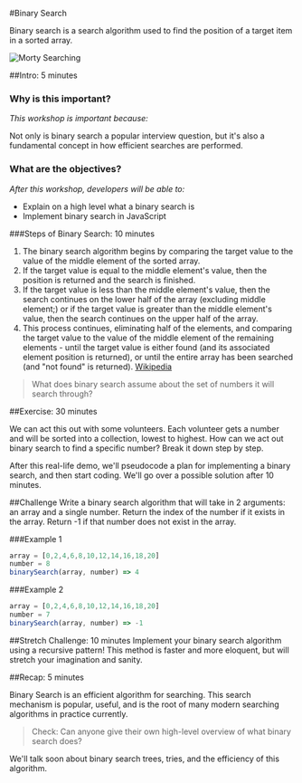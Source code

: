 #Binary Search

Binary search is a search algorithm used to find the position of a target item in a sorted array.

![Morty Searching](http://i.giphy.com/l41lFw057lAJQMwg0.gif)

##Intro: 5 minutes

### Why is this important?
<!-- framing the "why" in big-picture/real world examples -->
*This workshop is important because:*

Not only is binary search a popular interview question, but it's also a fundamental concept in how efficient searches are performed.

### What are the objectives?
<!-- specific/measurable goal for students to achieve -->
*After this workshop, developers will be able to:*

- Explain on a high level what a binary search is
- Implement binary search in JavaScript

###Steps of Binary Search: 10 minutes

1. The binary search algorithm begins by comparing the target value to the value of the middle element of the sorted array.
2. If the target value is equal to the middle element's value, then the position is returned and the search is finished.
3. If the target value is less than the middle element's value, then the search continues on the lower half of the array (excluding middle element;) or if the target value is greater than the middle element's value, then the search continues on the upper half of the array.
4. This process continues, eliminating half of the elements, and comparing the target value to the value of the middle element of the remaining elements - until the target value is either found (and its associated element position is returned), or until the entire array has been searched (and "not found" is returned).
[Wikipedia](https://en.wikipedia.org/wiki/Binary_search_algorithm)

> What does binary search assume about the set of numbers it will search through?

##Exercise: 30 minutes

We can act this out with some volunteers. Each volunteer gets a number and will be sorted into a collection, lowest to highest. How can we act out binary search to find a specific number? Break it down step by step.

After this real-life demo, we'll pseudocode a plan for implementing a binary search, and then start coding. We'll go over a possible solution after 10 minutes.

##Challenge
Write a binary search algorithm that will take in 2 arguments: an array and a single number. Return the index of the number if it exists in the array. Return -1 if that number does not exist in the array.

###Example 1

```javascript
array = [0,2,4,6,8,10,12,14,16,18,20]
number = 8
binarySearch(array, number) => 4
```

###Example 2

```javascript
array = [0,2,4,6,8,10,12,14,16,18,20]
number = 7
binarySearch(array, number) => -1
```

##Stretch Challenge: 10 minutes
Implement your binary search algorithm using a recursive pattern!  This method is faster and more eloquent, but will stretch your imagination and sanity.

##Recap: 5 minutes

Binary Search is an efficient algorithm for searching. This search mechanism is popular, useful, and is the root of many modern searching algorithms in practice currently.

> Check: Can anyone give their own high-level overview of what binary search does?

We'll talk soon about binary search trees, tries, and the efficiency of this algorithm.
